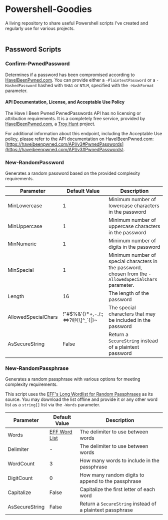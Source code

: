 # Powershell-Goodies
A living repository to share useful Powershell scripts I've created and regularly use for various projects.
<br><br>

## Password Scripts

### Confirm-PwnedPassword
Determines if a password has been compromised according to [HaveIBeenPwned.com](https://HaveIBeenPwned.com). You can provide either a `-PlaintextPassword` or a `-HashedPassword` hashed with `SHA1` or `NTLM`, specified with the `-HashFormat` parameter.
#### API Documentation, License, and Acceptable Use Policy
The Have I Been Pwned PwnedPasswords API has no licensing or attribution requirements. It is a completely free service, provided by [HaveIBeenPwned.com](https://HaveIBeenPwned.com), a [Troy Hunt](https://www.troyhunt.com) project.

For additional information about this endpoint, including the Acceptable Use policy, please refer to the API documentation on HaveIBeenPwned.com:
[https://haveibeenpwned.com/API/v3#PwnedPasswords](https://haveibeenpwned.com/API/v3#PwnedPasswords).

### New-RandomPassword
Generates a random password based on the provided complexity requirements.

| Parameter             | Default Value | Description |
| --------              | -------       | -------       |
| MinLowercase          | 1             | Minimum number of lowercase characters in the password            |
| MinUppercase          | 1             | Minimum number of uppercase characters in the password              |
| MinNumeric            | 1             | Minimum number of digits in the password             |
| MinSpecial            | 1             | Minimum number of special characters in the password, chosen from the `-AllowedSpecialChars` parameter.              |
| Length                | 16            | The length of the password            |
| AllowedSpecialChars                | !"#$%&'()*+,-./:;<=>?@[\\]^_`{\|}~            | The special characters that may be included in the password            |
| AsSecureString    | False         | Return a `SecureString` instead of a plaintext password |

### New-RandomPassphrase
Generates a random passphrase with various options for meeting complexity requirements.

This script uses the [EFF's Long Wordlist for Random Passphrases](https://www.eff.org/deeplinks/2016/07/new-wordlists-random-passphrases) as its source. You may download the list offline and provide it or any other word list as a `string[]` list via the `-Words` parameter.

| Parameter         | Default Value | Description |
| --------          | -------       | -------       |
| Words             | [EFF Word List](https://www.eff.org/files/2016/07/18/eff_large_wordlist.txt)       | The delimiter to use between words |
| Delimiter         | -             | The delimiter to use between words |
| WordCount         | 3             | How many words to include in the passphrase |
| DigitCount        | 0             | How many random digits to append to the passphrase |
| Capitalize        | False         | Capitalize the first letter of each word |
| AsSecureString    | False         | Return a `SecureString` instead of a plaintext passphrase |
